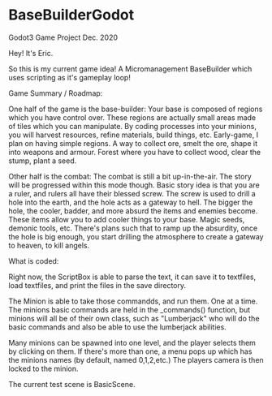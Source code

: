 # BaseBuilderGodot
Godot3 Game Project Dec. 2020

Hey! It's Eric.

So this is my current game idea! A Micromanagement BaseBuilder which uses scripting as it's gameplay loop!

Game Summary / Roadmap:

  One half of the game is the base-builder:
    Your base is composed of regions which you have control over. These regions are actually small areas made of tiles which you can manipulate. 
    By coding processes into your minions, you will harvest resources, refine materials, build things, etc. Early-game, I plan on having simple
    regions. A way to collect ore, smelt the ore, shape it into weapons and armour. Forest where you have to collect wood, clear the stump, plant 
    a seed. 
    
  Other half is the combat:
    The combat is still a bit up-in-the-air. The story will be progressed within this mode though. Basic story idea is that you are a ruler,
    and rulers all have their blessed screw. The screw is used to drill a hole into the earth, and the hole acts as a gateway to hell.
    The bigger the hole, the cooler, badder, and more absurd the items and enemies become. These items allow you to add cooler things to your base.
    Magic seeds, demonic tools, etc. There's plans such that to ramp up the absurdity, once the hole is big enough, you start drilling the atmosphere
    to create a gateway to heaven, to kill angels.
  
What is coded:

  Right now, the ScriptBox is able to parse the text, it can save it to textfiles, load textfiles, and print the files in the save directory.
  
  The Minion is able to take those commandds, and run them. One at a time. The minions basic commands are held in the _commands() function, but
  minions will all be of their own class, such as "Lumberjack" who will do the basic commands and also be able to use the lumberjack abilities.
  
  Many minions can be spawned into one level, and the player selects them by clicking on them. If there's more than one, a menu pops up
  which has the minions names (by default, named 0,1,2,etc.) The players camera is then locked to the minion.
  
  
  
  The current test scene is BasicScene.
